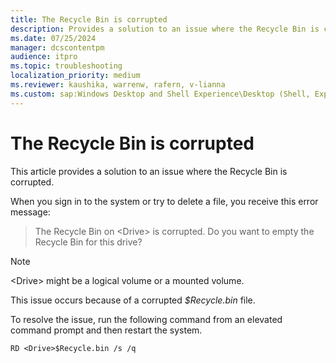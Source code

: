 ```yaml
---
title: The Recycle Bin is corrupted
description: Provides a solution to an issue where the Recycle Bin is corrupted.
ms.date: 07/25/2024
manager: dcscontentpm
audience: itpro
ms.topic: troubleshooting
localization_priority: medium
ms.reviewer: kaushika, warrenw, rafern, v-lianna
ms.custom: sap:Windows Desktop and Shell Experience\Desktop (Shell, Explorer.exe init, themes, colors, icons, recycle bin), csstroubleshoot
---
```

# The Recycle Bin is corrupted

This article provides a solution to an issue where the Recycle Bin is corrupted.

When you sign in to the system or try to delete a file, you receive this error message:

> The Recycle Bin on \<Drive\> is corrupted. Do you want to empty the Recycle Bin for this drive?

> [!NOTE]
> \<Drive\> might be a logical volume or a mounted volume.

This issue occurs because of a corrupted *$Recycle.bin* file.

To resolve the issue, run the following command from an elevated command prompt and then restart the system.

```console
RD <Drive>$Recycle.bin /s /q
```
